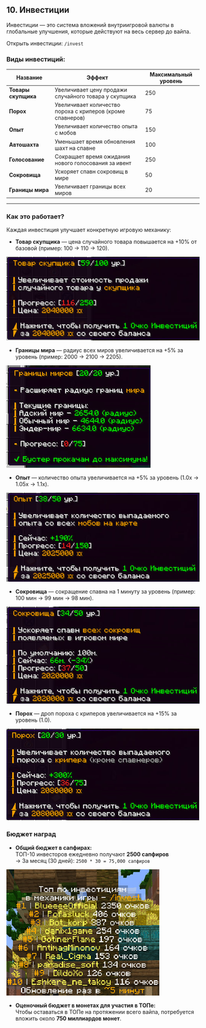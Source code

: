 ## 10. Инвестиции

Инвестиции — это система вложений внутриигровой валюты в глобальные улучшения, которые действуют на весь сервер до вайпа.

Открыть инвестиции: `/invest`


### Виды инвестиций:

| Название         | Эффект                                                                 | Максимальный уровень |
|------------------|------------------------------------------------------------------------|-----------------------|
| **Товары скупщика** | Увеличивает цену продажи случайного товара у скупщика               | 250                   |
| **Порох**           | Увеличивает количество пороха с криперов (кроме спавнеров)          | 75                    |
| **Опыт**            | Увеличивает количество опыта с мобов                                | 150                   |
| **Автошахта**       | Уменьшает время обновления шахт на спавне                           | 100                   |
| **Голосование**     | Сокращает время ожидания нового голосования за ивент                | 250                   |
| **Сокровища**       | Ускоряет спавн сокровищ в мире                                      | 50                    |
| **Границы мира**    | Увеличивает границы всех миров                                      | 20                    |

---

### Как это работает?

Каждая инвестиция улучшает конкретную игровую механику:

- **Товар скупщика** — цена случайного товара повышается на +10% от базовой (пример: 100 → 110 → 120).

![Товар скупщика](./assets/товарскупщика.jpg)

- **Границы мира** — радиус всех миров увеличивается на +5% за уровень (пример: 2000 → 2100 → 2205).

![Границы мира](./assets/границы.jpg)

- **Опыт** — количество опыта увеличивается на +5% за уровень (1.0x → 1.05x → 1.1x).

![Опыт](./assets/опыт.jpg)

- **Сокровища** — сокращение спавна на 1 минуту за уровень (пример: 100 мин → 99 мин → 98 мин).

![Сокровища](./assets/сокровеща.jpg)

- **Порох** — дроп пороха с криперов увеличивается на +15% за уровень (1.0).

![Порох](./assets/порох.jpg)

  ### Бюджет наград

- **Общий бюджет в сапфирах:**  
  ТОП-10 инвесторов ежедневно получают **2500 сапфиров**  
  → За месяц (30 дней): `2500 * 30 = 75,000 сапфиров`

![Топ](./assets/топ.jpg)

- **Оценочный бюджет в монетах для участия в ТОПе:**  
  Чтобы оставаться в ТОПе на протяжении всего вайпа, потребуется вложить около **750 миллиардов монет**.

